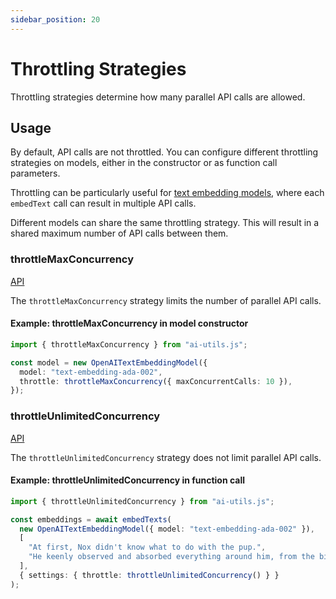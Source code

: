 ```yaml
---
sidebar_position: 20
---
```


# Throttling Strategies

Throttling strategies determine how many parallel API calls are allowed.

## Usage

By default, API calls are not throttled.
You can configure different throttling strategies on models, either in the constructor or as function call parameters.

Throttling can be particularly useful for [text embedding models](/concept/model/text-embedding), where each `embedText` call can result in multiple API calls.

Different models can share the same throttling strategy. This will result in a shared maximum number of API calls between them.

### throttleMaxConcurrency

[API](/api/modules/#throttleMaxConcurrency)

The `throttleMaxConcurrency` strategy limits the number of parallel API calls.

#### Example: throttleMaxConcurrency in model constructor

```ts
import { throttleMaxConcurrency } from "ai-utils.js";

const model = new OpenAITextEmbeddingModel({
  model: "text-embedding-ada-002",
  throttle: throttleMaxConcurrency({ maxConcurrentCalls: 10 }),
});
```

### throttleUnlimitedConcurrency

[API](/api/modules/#throttleUnlimitedConcurrency)

The `throttleUnlimitedConcurrency` strategy does not limit parallel API calls.

#### Example: throttleUnlimitedConcurrency in function call

```ts
import { throttleUnlimitedConcurrency } from "ai-utils.js";

const embeddings = await embedTexts(
  new OpenAITextEmbeddingModel({ model: "text-embedding-ada-002" }),
  [
    "At first, Nox didn't know what to do with the pup.",
    "He keenly observed and absorbed everything around him, from the birds in the sky to the trees in the forest.",
  ],
  { settings: { throttle: throttleUnlimitedConcurrency() } }
);
```
